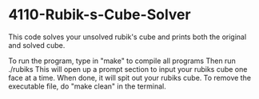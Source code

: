 # 4110-Rubik-s-Cube-Solver
This code solves your unsolved rubik's cube and prints both the original and solved cube. 

To run the program, type in "make" to compile all programs
Then run ./rubiks
This will open up a prompt section to input your rubiks cube one face at a time.
When done, it will spit out your rubiks cube.
To remove the executable file, do "make clean" in the terminal.
